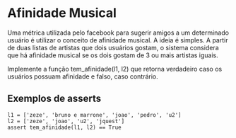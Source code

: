 # Afinidade Musical

Uma métrica utilizada pelo facebook para sugerir
amigos a um determinado usuário é utilizar o conceito
de afinidade musical. A ideia é simples. A partir de
duas listas de artistas que dois usuários gostam,
o sistema considera que há afinidade musical
se os dois gostam de 3 ou mais artistas iguais.

Implemente a função tem\_afinidade(l1, l2) que retorna
verdadeiro caso os usuários possuam afinidade e
falso, caso contrário.

## Exemplos de asserts

    l1 = ['zeze', 'bruno e marrone', 'joao', 'pedro', 'u2']
    l2 = ['zeze', 'joao', 'u2', 'jquest']
    assert tem_afinidade(l1, l2) == True